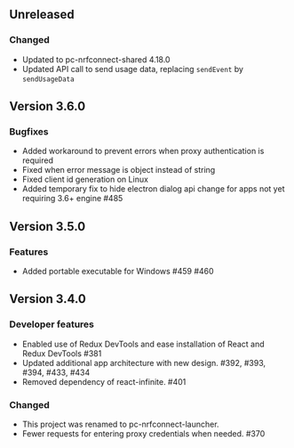 ## Unreleased
### Changed
- Updated to pc-nrfconnect-shared 4.18.0
- Updated API call to send usage data, replacing `sendEvent` by `sendUsageData`

## Version 3.6.0
### Bugfixes
- Added workaround to prevent errors when proxy authentication is required
- Fixed when error message is object instead of string
- Fixed client id generation on Linux
- Added temporary fix to hide electron dialog api change for apps not yet requiring 3.6+ engine #485

## Version 3.5.0
### Features
- Added portable executable for Windows #459 #460

## Version 3.4.0
### Developer features
- Enabled use of Redux DevTools and ease installation of React and Redux DevTools #381
- Updated additional app architecture with new design. #392, #393, #394, #433, #434
- Removed dependency of react-infinite. #401
### Changed
- This project was renamed to pc-nrfconnect-launcher.
- Fewer requests for entering proxy credentials when needed. #370
